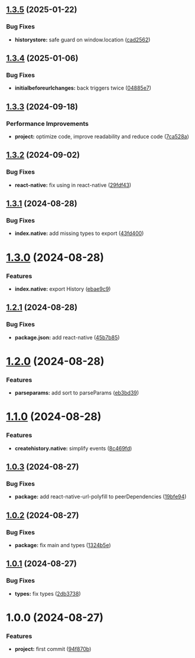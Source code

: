 ## [1.3.5](https://github.com/resourge/history-store/compare/v1.3.4...v1.3.5) (2025-01-22)


### Bug Fixes

* **historystore:** safe guard on window.location ([cad2562](https://github.com/resourge/history-store/commit/cad25625cff1d9f0636da704cc866e42401aaa47))

## [1.3.4](https://github.com/resourge/history-store/compare/v1.3.3...v1.3.4) (2025-01-06)


### Bug Fixes

* **initialbeforeurlchanges:** back triggers twice ([04885e7](https://github.com/resourge/history-store/commit/04885e7e70dfb63588890470cf4e06c11c926ae8))

## [1.3.3](https://github.com/resourge/history-store/compare/v1.3.2...v1.3.3) (2024-09-18)


### Performance Improvements

* **project:** optimize code, improve readability and reduce code ([7ca528a](https://github.com/resourge/history-store/commit/7ca528ab1ad1533807a5a813961c37a1baa45623))

## [1.3.2](https://github.com/resourge/history-store/compare/v1.3.1...v1.3.2) (2024-09-02)


### Bug Fixes

* **react-native:** fix using in react-native ([29fdf43](https://github.com/resourge/history-store/commit/29fdf4304e7f09a01a84501e782e5971605aaabf))

## [1.3.1](https://github.com/resourge/history-store/compare/v1.3.0...v1.3.1) (2024-08-28)


### Bug Fixes

* **index.native:** add missing types to export ([43fd400](https://github.com/resourge/history-store/commit/43fd40039a944b465222785f1cb3857e03f00004))

# [1.3.0](https://github.com/resourge/history-store/compare/v1.2.1...v1.3.0) (2024-08-28)


### Features

* **index.native:** export History ([ebae9c9](https://github.com/resourge/history-store/commit/ebae9c9682b7f0c6baf4a7f2746002100eada492))

## [1.2.1](https://github.com/resourge/history-store/compare/v1.2.0...v1.2.1) (2024-08-28)


### Bug Fixes

* **package.json:** add react-native ([45b7b85](https://github.com/resourge/history-store/commit/45b7b85a1d9be55376051f327b1567d3b37d815a))

# [1.2.0](https://github.com/resourge/history-store/compare/v1.1.0...v1.2.0) (2024-08-28)


### Features

* **parseparams:** add sort to parseParams ([eb3bd39](https://github.com/resourge/history-store/commit/eb3bd391b5e15cd93b2a382c0e3b7b6f32d61086))

# [1.1.0](https://github.com/resourge/history-store/compare/v1.0.3...v1.1.0) (2024-08-28)


### Features

* **createhistory.native:** simplify events ([8c469fd](https://github.com/resourge/history-store/commit/8c469fd1613b8457ee21f910a2d7d6c6d3348811))

## [1.0.3](https://github.com/resourge/history-store/compare/v1.0.2...v1.0.3) (2024-08-27)


### Bug Fixes

* **package:** add react-native-url-polyfill to peerDependencies ([19bfe94](https://github.com/resourge/history-store/commit/19bfe94247249fb9ac83e2b70ca29322d463d33e))

## [1.0.2](https://github.com/resourge/history-store/compare/v1.0.1...v1.0.2) (2024-08-27)


### Bug Fixes

* **package:** fix main and types ([1324b5e](https://github.com/resourge/history-store/commit/1324b5e5a4505dcb10427a0b170148285079327f))

## [1.0.1](https://github.com/resourge/history-store/compare/v1.0.0...v1.0.1) (2024-08-27)


### Bug Fixes

* **types:** fix types ([2db3738](https://github.com/resourge/history-store/commit/2db373849a98420c6575e6847309aea50909d1ae))

# 1.0.0 (2024-08-27)


### Features

* **project:** first commit ([94f870b](https://github.com/resourge/history-store/commit/94f870b62c1bc35f557abbbc9f97c98ba37ed7ed))
